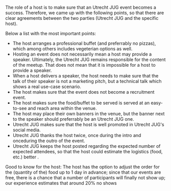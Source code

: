 The role of a host is to make sure that an Utrecht JUG event becomes a success. Therefore, we came up with the following points, so that there are clear agreements between the two parties (Utrecht JUG and the specific host).

Below a list with the most important points:

- The host arranges a professional buffet (and preferrably no pizzas), which among others includes vegeterian options as well.
- Hosting an event does not necessarily mean a host may provide a speaker. Ultimately, the Utrecht JUG remains responsible for the content of the meetup. That does not mean that it is impossible for a host to provide a speaker.
- When a host delivers a speaker, the host needs to make sure that the talk of their speaker is not a marketing pitch, but a technical talk which shows a real use-case scenario.
- The host makes sure that the event does not become a recruitment event.
- The host makes sure the food/buffet to be served is served at an easy-to-see and reach area within the venue.
- The host may place their own banners in the venue, but the banner next to the speaker should preferrably be an Utrecht JUG one.
- Utrecht JUG makes sure that the host is well promoted in Utrecht JUG's social media.
- Utrecht JUG thanks the host twice, once during the intro and onceduring the outro of the event.
- Utrecht JUG keeps the host posted regarding the expected number of expected attendees, so that the host could estimate the logistics (food, etc.) better .


Good to know for the host:
The host has the option to adjust the order for the (quantity of the) food up to 1 day in advance; since that our events are free, there is a chance that a number of participants will finally not show up; our experience estimates that around 20% no shows
